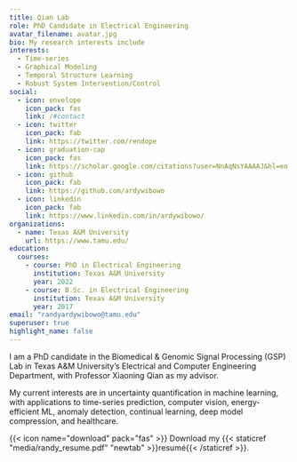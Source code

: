 ```yaml
---
title: Qian Lab
role: PhD Candidate in Electrical Engineering
avatar_filename: avatar.jpg
bio: My research interests include
interests:
  - Time-series
  - Graphical Modeling
  - Temporal Structure Learning
  - Robust System Intervention/Control
social:
  - icon: envelope
    icon_pack: fas
    link: /#contact
  - icon: twitter
    icon_pack: fab
    link: https://twitter.com/rendope
  - icon: graduation-cap
    icon_pack: fas
    link: https://scholar.google.com/citations?user=NnAqNsYAAAAJ&hl=en
  - icon: github
    icon_pack: fab
    link: https://github.com/ardywibowo
  - icon: linkedin
    icon_pack: fab
    link: https://www.linkedin.com/in/ardywibowo/
organizations:
  - name: Texas A&M University
    url: https://www.tamu.edu/
education:
  courses:
    - course: PhD in Electrical Engineering
      institution: Texas A&M University
      year: 2022
    - course: B.Sc. in Electrical Engineering
      institution: Texas A&M University
      year: 2017
email: "randyardywibowo@tamu.edu"
superuser: true
highlight_name: false
---
```

I am a PhD candidate in the Biomedical & Genomic Signal Processing (GSP) Lab in Texas A&M University’s Electrical and Computer Engineering Department, with Professor Xiaoning Qian as my advisor. 

My current interests are in uncertainty quantification in machine learning, with applications to time-series prediction, computer vision, energy-efficient ML, anomaly detection, continual learning, deep model compression, and healthcare.

{{< icon name="download" pack="fas" >}} Download my {{< staticref "media/randy_resume.pdf" "newtab" >}}resumé{{< /staticref >}}.
